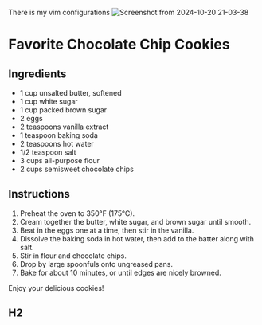 There is my vim configurations
![Screenshot from 2024-10-20 21-03-38](https://github.com/user-attachments/assets/12d785d4-7da4-4724-8688-d6d621385b55)

# Favorite Chocolate Chip Cookies

## Ingredients

- 1 cup unsalted butter, softened
- 1 cup white sugar
- 1 cup packed brown sugar
- 2 eggs
- 2 teaspoons vanilla extract
- 1 teaspoon baking soda
- 2 teaspoons hot water
- 1/2 teaspoon salt
- 3 cups all-purpose flour
- 2 cups semisweet chocolate chips

## Instructions

1. Preheat the oven to 350°F (175°C).
2. Cream together the butter, white sugar, and brown sugar until smooth.
3. Beat in the eggs one at a time, then stir in the vanilla.
4. Dissolve the baking soda in hot water, then add to the batter along with salt.
5. Stir in flour and chocolate chips.
6. Drop by large spoonfuls onto ungreased pans.
7. Bake for about 10 minutes, or until edges are nicely browned.

Enjoy your delicious cookies!

## H2
